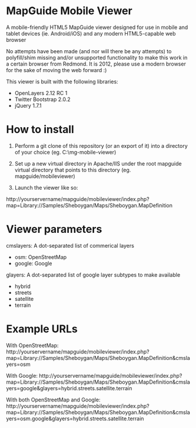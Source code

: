 MapGuide Mobile Viewer
======================

A mobile-friendly HTML5 MapGuide viewer designed for use in mobile and tablet devices (ie. Android/iOS) and any modern HTML5-capable web browser

No attempts have been made (and nor will there be any attempts) to polyfill/shim missing and/or unsupported functionality to make this work in a certain browser from Redmond. It is 2012, please use a modern browser for the sake of moving the web forward :)

This viewer is built with the following libraries:
  * OpenLayers 2.12 RC 1
  * Twitter Bootstrap 2.0.2
  * jQuery 1.7.1

How to install
==============

1. Perform a git clone of this repository (or an export of it) into a directory of your choice (eg. C:\mg-mobile-viewer)

2. Set up a new virtual directory in Apache/IIS under the root mapguide virtual directory that points to this directory (eg. mapguide/mobileviewer)

3. Launch the viewer like so:

  http://yourservername/mapguide/mobileviewer/index.php?map=Library://Samples/Sheboygan/Maps/Sheboygan.MapDefinition

Viewer parameters
=================

cmslayers: A dot-separated list of commerical layers
  * osm: OpenStreetMap
  * google: Google

glayers: A dot-separated list of google layer subtypes to make available
  * hybrid
  * streets
  * satellite
  * terrain

Example URLs
============

With OpenStreetMap: 
  http://yourservername/mapguide/mobileviewer/index.php?map=Library://Samples/Sheboygan/Maps/Sheboygan.MapDefinition&cmslayers=osm

With Google: 
  http://yourservername/mapguide/mobileviewer/index.php?map=Library://Samples/Sheboygan/Maps/Sheboygan.MapDefinition&cmslayers=google&glayers=hybrid.streets.satellite.terrain

With both OpenStreetMap and Google:
  http://yourservername/mapguide/mobileviewer/index.php?map=Library://Samples/Sheboygan/Maps/Sheboygan.MapDefinition&cmslayers=osm.google&glayers=hybrid.streets.satellite.terrain